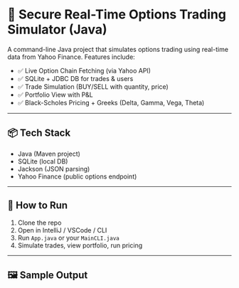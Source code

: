 # 🔐 Secure Real-Time Options Trading Simulator (Java)

A command-line Java project that simulates options trading using real-time data from Yahoo Finance. Features include:

- ✅ Live Option Chain Fetching (via Yahoo API)
- ✅ SQLite + JDBC DB for trades & users
- ✅ Trade Simulation (BUY/SELL with quantity, price)
- ✅ Portfolio View with P&L
- ✅ Black-Scholes Pricing + Greeks (Delta, Gamma, Vega, Theta)

---

## 📦 Tech Stack

- Java (Maven project)
- SQLite (local DB)
- Jackson (JSON parsing)
- Yahoo Finance (public options endpoint)

---

## 🚀 How to Run

1. Clone the repo
2. Open in IntelliJ / VSCode / CLI
3. Run `App.java` or your `MainCLI.java`
4. Simulate trades, view portfolio, run pricing

---

## 🖼️ Sample Output


